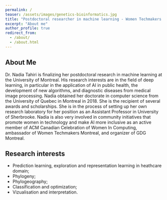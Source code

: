 ```yaml
---
permalink: /
teaser: /assets/images/genetics-bioinformatics.jpg
title: "Postdoctoral researcher in machine learning - Women Techmakers Ambassador & Google Dev Group Lead"
excerpt: "About me"
author_profile: true
redirect_from: 
  - /about/
  - /about.html
---
```


About Me
---

Dr. Nadia Tahiri is finalizing her postdoctoral research in machine learning at the University of Montreal. His research interests are in the field of deep learning, in particular in the application of AI in public health, the development of new algorithms, and diagnostic diseases from medical image processing. Nadia obtained her doctorate in computer science from the University of Quebec in Montreal in 2018. She is the recipient of several awards and scholarships. She is in the process of setting up her own research laboratory for her position as an Assistant Professor in University of Sherbrooke. Nadia is also very involved in community initiatives that promote women in technology and make AI more inclusive as an active member of ACM Canadian Celebration of Women In Computing, ambassador of Women Techmakers Montreal, and organizer of GDG Montreal.

Research interests
---
- Prediction learning, exploration and representation learning in heathcare domain;
- Phylogeny;
- Phylogeography;
- Classification and optimization;
- Vizualisation and interpretation.

